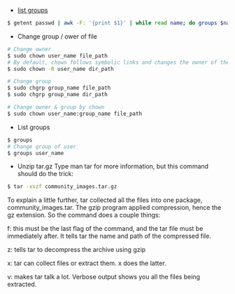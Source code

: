 * [list groups](https://serverfault.com/questions/127782/how-can-i-get-a-list-of-linux-users-group/127784)
```bash
$ getent passwd | awk -F: '{print $1}' | while read name; do groups $name; done
```
* Change group / ower of file
```bash
# Change owner
$ sudo chown user_name file_path
# By default, chown follows symbolic links and changes the owner of the file pointed to by the symbolic link. If you wish to change ownership of all files inside a directory, you can use the -R option.
$ sudo chown -R user_name dir_path

# Change group
$ sudo chgrp group_name file_path
$ sudo chgrp group_name dir_path

# Change owner & group by chown
$ sudo chown user_name:group_name file_path
```
* List groups
```bash
$ groups
# Change group of user
$ groups user_name
```
* Unzip tar.gz 
Type man tar for more information, but this command should do the trick:
```bash
$ tar -xvzf community_images.tar.gz
```
To explain a little further, tar collected all the files into one package, community_images.tar. The gzip program applied compression, hence the gz extension. So the command does a couple things:

  f: this must be the last flag of the command, and the tar file must be immediately after. It tells tar the name and path of the compressed file.
  
  z: tells tar to decompress the archive using gzip
  
  x: tar can collect files or extract them. x does the latter.
  
  v: makes tar talk a lot. Verbose output shows you all the files being extracted.
  
